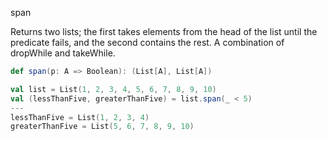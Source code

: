 span

Returns two lists; the first takes elements from the head of the list until the predicate fails, and the second contains the rest. A combination of dropWhile and takeWhile.

```scala
def span(p: A => Boolean): (List[A], List[A])
```

```scala
val list = List(1, 2, 3, 4, 5, 6, 7, 8, 9, 10)
val (lessThanFive, greaterThanFive) = list.span(_ < 5)
---
lessThanFive = List(1, 2, 3, 4)
greaterThanFive = List(5, 6, 7, 8, 9, 10)
```
